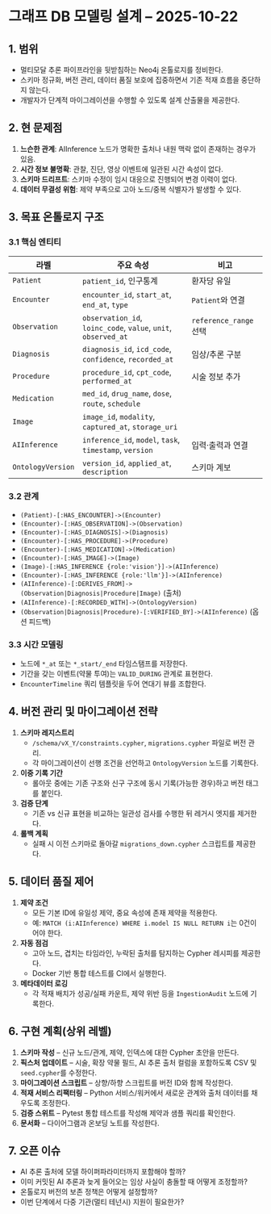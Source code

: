 # 그래프 DB 모델링 설계 – 2025-10-22

## 1. 범위
- 멀티모달 추론 파이프라인을 뒷받침하는 Neo4j 온톨로지를 정비한다.  
- 스키마 정규화, 버전 관리, 데이터 품질 보호에 집중하면서 기존 적재 흐름을 중단하지 않는다.  
- 개발자가 단계적 마이그레이션을 수행할 수 있도록 설계 산출물을 제공한다.

## 2. 현 문제점
1. **느슨한 관계**: AIInference 노드가 명확한 출처나 내원 맥락 없이 존재하는 경우가 있음.  
2. **시간 정보 불명확**: 관찰, 진단, 영상 이벤트에 일관된 시간 속성이 없다.  
3. **스키마 드리프트**: 스키마 수정이 임시 대응으로 진행되어 변경 이력이 없다.  
4. **데이터 무결성 위험**: 제약 부족으로 고아 노드/중복 식별자가 발생할 수 있다.

## 3. 목표 온톨로지 구조
### 3.1 핵심 엔티티
| 라벨 | 주요 속성 | 비고 |
|------|-----------|------|
| `Patient` | `patient_id`, 인구통계 | 환자당 유일 |
| `Encounter` | `encounter_id`, `start_at`, `end_at`, `type` | `Patient`와 연결 |
| `Observation` | `observation_id`, `loinc_code`, `value`, `unit`, `observed_at` | `reference_range` 선택 |
| `Diagnosis` | `diagnosis_id`, `icd_code`, `confidence`, `recorded_at` | 임상/추론 구분 |
| `Procedure` | `procedure_id`, `cpt_code`, `performed_at` | 시술 정보 추가 |
| `Medication` | `med_id`, `drug_name`, `dose`, `route`, `schedule` | |
| `Image` | `image_id`, `modality`, `captured_at`, `storage_uri` | |
| `AIInference` | `inference_id`, `model`, `task`, `timestamp`, `version` | 입력·출력과 연결 |
| `OntologyVersion` | `version_id`, `applied_at`, `description` | 스키마 계보 |

### 3.2 관계
- `(Patient)-[:HAS_ENCOUNTER]->(Encounter)`  
- `(Encounter)-[:HAS_OBSERVATION]->(Observation)`  
- `(Encounter)-[:HAS_DIAGNOSIS]->(Diagnosis)`  
- `(Encounter)-[:HAS_PROCEDURE]->(Procedure)`  
- `(Encounter)-[:HAS_MEDICATION]->(Medication)`  
- `(Encounter)-[:HAS_IMAGE]->(Image)`  
- `(Image)-[:HAS_INFERENCE {role:'vision'}]->(AIInference)`  
- `(Encounter)-[:HAS_INFERENCE {role:'llm'}]->(AIInference)`  
- `(AIInference)-[:DERIVES_FROM]->(Observation|Diagnosis|Procedure|Image)` (출처)  
- `(AIInference)-[:RECORDED_WITH]->(OntologyVersion)`  
- `(Observation|Diagnosis|Procedure)-[:VERIFIED_BY]->(AIInference)` (옵션 피드백)

### 3.3 시간 모델링
- 노드에 `*_at` 또는 `*_start/_end` 타임스탬프를 저장한다.  
- 기간을 갖는 이벤트(약물 투여)는 `VALID_DURING` 관계로 표현한다.  
- `EncounterTimeline` 쿼리 템플릿을 두어 연대기 뷰를 조합한다.

## 4. 버전 관리 및 마이그레이션 전략
1. **스키마 레지스트리**  
   - `/schema/vX_Y/constraints.cypher`, `migrations.cypher` 파일로 버전 관리.  
   - 각 마이그레이션이 선행 조건을 선언하고 `OntologyVersion` 노드를 기록한다.
2. **이중 기록 기간**  
   - 롤아웃 중에는 기존 구조와 신구 구조에 동시 기록(가능한 경우)하고 버전 태그를 붙인다.
3. **검증 단계**  
   - 기존 vs 신규 표현을 비교하는 일관성 검사를 수행한 뒤 레거시 엣지를 제거한다.
4. **롤백 계획**  
   - 실패 시 이전 스키마로 돌아갈 `migrations_down.cypher` 스크립트를 제공한다.

## 5. 데이터 품질 제어
1. **제약 조건**  
   - 모든 기본 ID에 유일성 제약, 중요 속성에 존재 제약을 적용한다.  
   - 예: `MATCH (i:AIInference) WHERE i.model IS NULL RETURN i`는 0건이어야 한다.
2. **자동 점검**  
   - 고아 노드, 겹치는 타임라인, 누락된 출처를 탐지하는 Cypher 레시피를 제공한다.  
   - Docker 기반 통합 테스트를 CI에서 실행한다.
3. **메타데이터 로깅**  
   - 각 적재 배치가 성공/실패 카운트, 제약 위반 등을 `IngestionAudit` 노드에 기록한다.

## 6. 구현 계획(상위 레벨)
1. **스키마 작성** – 신규 노드/관계, 제약, 인덱스에 대한 Cypher 초안을 만든다.  
2. **픽스처 업데이트** – 시술, 확장 약물 필드, AI 추론 출처 컬럼을 포함하도록 CSV 및 `seed.cypher`를 수정한다.  
3. **마이그레이션 스크립트** – 상향/하향 스크립트를 버전 ID와 함께 작성한다.  
4. **적재 서비스 리팩터링** – Python 서비스/워커에서 새로운 관계와 출처 데이터를 채우도록 조정한다.  
5. **검증 스위트** – Pytest 통합 테스트를 작성해 제약과 샘플 쿼리를 확인한다.  
6. **문서화** – 다이어그램과 온보딩 노트를 작성한다.

## 7. 오픈 이슈
- AI 추론 출처에 모델 하이퍼파라미터까지 포함해야 할까?  
- 이미 커밋된 AI 추론과 늦게 들어오는 임상 사실이 충돌할 때 어떻게 조정할까?  
- 온톨로지 버전의 보존 정책은 어떻게 설정할까?  
- 이번 단계에서 다중 기관(멀티 테넌시) 지원이 필요한가?
